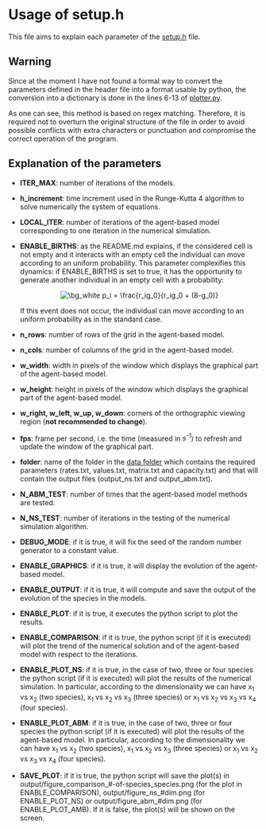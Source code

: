# Usage of setup.h
This file aims to explain each parameter of the [setup.h](https://github.com/tommasomarzi/Competitive-Lotka-Volterra/blob/master/utilities/setup.h) file.

## Warning
Since at the moment I have not found a formal way to convert the parameters defined in the header file into a format usable by python, the conversion into a dictionary is done in the lines 6-13 of [plotter.py](https://github.com/tommasomarzi/Competitive-Lotka-Volterra/blob/master/utilities/plotter.py). 

As one can see, this method is based on regex matching. 
Therefore, it is required not to overturn the original structure of the file in order to avoid possible conflicts with extra characters or punctuation and compromise the correct operation of the program.

## Explanation of the parameters
*   **ITER_MAX**:                         number of iterations of the models.

*   **h_increment**:                      time increment used in the Runge-Kutta 4 algorithm to solve numerically the system of equations.

*   **LOCAL_ITER**:                       number of iterations of the agent-based model corresponding to one iteration in the numerical simulation.

*   **ENABLE_BIRTHS**:                    as the README.md explains, if the considered cell is not empty and it interacts with an empty cell the individual can move according to an uniform probability. This parameter complexifies this dynamics: if ENABLE_BIRTHS is set to true, it has the opportunity to generate another individual in an empty cell with a probability:

    <p  align="center">
    <img src="https://latex.codecogs.com/png.image?\dpi{110}&space;\bg_white&space;p_i&space;=&space;\frac{r_ig_0}{r_ig_0&space;&plus;&space;(8-g_0)}" title="\bg_white p_i = \frac{r_ig_0}{r_ig_0 + (8-g_0)}" />
    </p>
    
    If this event does not occur, the individual can move according to an uniform probability as in the standard case.

*   **n_rows**:                           number of rows of the grid in the agent-based model.

*   **n_cols**:                           number of columns of the grid in the agent-based model.

*   **w_width**:                          width in pixels of the window which displays the graphical part of the agent-based model.

*   **w_height**:                         height in pixels of the window which displays the graphical part of the agent-based model.

*   **w_right, w_left, w_up, w_down**:    corners of the orthographic viewing region (**not recommended to change**).

*   **fps**:                              frame per second, i.e. the time (measured in *s<sup>-1</sup>*) to refresh and update the window of the graphical part.

*   **folder**:                           name of the folder in the [data folder](https://github.com/tommasomarzi/Competitive-Lotka-Volterra/tree/master/data) which contains the required parameters (rates.txt, values.txt, matrix.txt and capacity.txt) and that will contain the output files (output_ns.txt and output_abm.txt).

*   **N_ABM_TEST**:                       number of times that the agent-based model methods are tested.

*   **N_NS_TEST**:                        number of iterations in the testing of the numerical simulation algorithm.

*   **DEBUG_MODE**:                       if it is true, it will fix the seed of the random number generator to a constant value.

*   **ENABLE_GRAPHICS**:                  if it is true, it will display the evolution of the agent-based model.

*   **ENABLE_OUTPUT**:                    if it is true, it will compute and save the output of the evolution of the species in the models.

*   **ENABLE_PLOT**:                      if it is true, it executes the python script to plot the results.

*   **ENABLE_COMPARISON**:                if it is true, the python script (if it is executed) will plot the trend of the numerical solution and of the agent-based model with respect to the iterations.

*   **ENABLE_PLOT_NS**:                   if it is true, in the case of two, three or four species the python script (if it is executed) will plot the results of the numerical simulation. In particular, according to the dimensionality we can have x<sub>1</sub> vs x<sub>2</sub> (two species), x<sub>1</sub> vs x<sub>2</sub> vs x<sub>3</sub> (three species) or x<sub>1</sub> vs x<sub>2</sub> vs x<sub>3</sub> vs x<sub>4</sub> (four species).

*   **ENABLE_PLOT_ABM**:                  if it is true, in the case of two, three or four species the python script (if it is executed) will plot the results of the agent-based model. In particular, according to the dimensionality we can have x<sub>1</sub> vs x<sub>2</sub> (two species), x<sub>1</sub> vs x<sub>2</sub> vs x<sub>3</sub> (three species) or x<sub>1</sub> vs x<sub>2</sub> vs x<sub>3</sub> vs x<sub>4</sub> (four species).

*   **SAVE_PLOT**:                      if it is true, the python script will save the plot(s) in output/figure_comparison_#-of-species_species.png (for the plot in ENABLE_COMPARISON), output/figure_ns_#dim.png (for ENABLE_PLOT_NS) or output/figure_abm_#dim.png (for ENABLE_PLOT_AMB). If it is false, the plot(s) will be shown on the screen. 